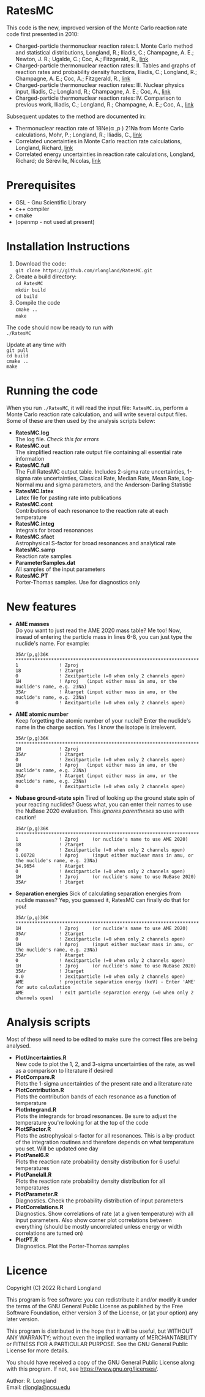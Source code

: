 # RatesMC

This code is the new, improved version of the Monte Carlo reaction
rate code first presented in 2010:

  * Charged-particle thermonuclear reaction rates: I. Monte Carlo
    method and statistical distributions, Longland, R.; Iliadis,
    C.; Champagne, A. E.; Newton, J. R.; Ugalde, C.; Coc, A.;
    Fitzgerald, R.,
    [link](https://ui.adsabs.harvard.edu/abs/2010NuPhA.841....1L/abstract)
  * Charged-particle thermonuclear reaction rates: II. Tables and
    graphs of reaction rates and probability density functions,
    Iliadis, C.; Longland, R.; Champagne, A. E.; Coc, A.;
    Fitzgerald, R.,
    [link](https://ui.adsabs.harvard.edu/abs/2010NuPhA.841...31I/abstract)
  * Charged-particle thermonuclear reaction rates: III. Nuclear
    physics input, Iliadis, C.; Longland, R.; Champagne, A. E.;
    Coc, A.,
    [link](https://ui.adsabs.harvard.edu/abs/2010NuPhA.841..251I/abstract)
  * Charged-particle thermonuclear reaction rates: IV. Comparison to
    previous work, Iliadis, C.; Longland, R.; Champagne, A. E.;
    Coc, A.,
    [link](https://ui.adsabs.harvard.edu/abs/2010NuPhA.841..323I/abstract)
    
Subsequent updates to the method are documented in:

  * Thermonuclear reaction rate of 18Ne(α ,p ) 21Na from Monte Carlo
    calculations, Mohr, P.; Longland, R.; Iliadis, C.,
    [link](https://ui.adsabs.harvard.edu/abs/2014PhRvC..90f5806M/abstract)
  * Correlated uncertainties in Monte Carlo reaction rate
    calculations, Longland, Richard,
    [link](https://ui.adsabs.harvard.edu/abs/2017A%26A...604A..34L/abstract)
  * Correlated energy uncertainties in reaction rate calculations,
    Longland, Richard; de Séréville, Nicolas, 
    [link](https://ui.adsabs.harvard.edu/abs/2020A%26A...642A..41L/abstract)

# Prerequisites

  * GSL - Gnu Scientific Library
  * c++ compiler
  * cmake
  * (openmp - not used at present)

# Installation Instructions

1. Download the code:  
    `git clone https://github.com/rlongland/RatesMC.git`
2. Create a build directory:  
   `cd RatesMC`  
   `mkdir build`  
   `cd build`
3. Compile the code  
   `cmake ..`  
   `make`
   
The code should now be ready to run with  
`./RatesMC`

Update at any time with  
    `git pull`  
    `cd build`  
    `cmake ..`  
    `make`

# Running the code

When you run `./RatesMC`, it will read the input file: `RatesMC.in`,
perform a Monte Carlo reaction rate calculation, and will write
several output files. Some of these are then used by the analysis
scripts below:

* **RatesMC.log**  
  The log file. *Check this for errors*
* **RatesMC.out**  
  The simplified reaction rate output file containing all essential
  rate information
* **RatesMC.full**  
  The Full RatesMC output table. Includes 2-sigma rate uncertainties,
  1-sigma rate uncertainties, Classical Rate,  Median Rate, Mean Rate,
  Log-Normal mu and sigma parameters, and the Anderson-Darling Statistic
* **RatesMC.latex**  
  Latex file for pasting rate into publications
* **RatesMC.cont**  
  Contributions of each resonance to the reaction rate at each temperature
* **RatesMC.integ**  
  Integrals for broad resonances
* **RatesMC.sfact**  
  Astrophysical S-factor for broad resonances and analytical rate
* **RatesMC.samp**  
  Reaction rate samples
* **ParameterSamples.dat**  
  All samples of the input parameters
* **RatesMC.PT**  
  Porter-Thomas samples. Use for diagnostics only

# New features
* **AME masses**  
  Do you want to just read the AME 2020 mass table? Me too! Now,
  insead of entering the particle mass in lines 6-8, you can just type
  the nuclide's name. For example:

  ```
  35Ar(p,g)36K
  ****************************************************************************************************************
  1               ! Zproj
  18              ! Ztarget
  0               ! Zexitparticle (=0 when only 2 channels open)
  1H              ! Aproj   (input either mass in amu, or the nuclide's name, e.g. 23Na)
  35Ar            ! Atarget (input either mass in amu, or the nuclide's name, e.g. 23Na)
  0               ! Aexitparticle (=0 when only 2 channels open)
  ```
  
* **AME atomic number**  
  Keep forgetting the atomic number of your nuclei? Enter the
  nuclide's name in the charge section. Yes I know the isotope is
  irrelevent.

  ```
  35Ar(p,g)36K
  ****************************************************************************************************************
  1H              ! Zproj
  35Ar            ! Ztarget
  0               ! Zexitparticle (=0 when only 2 channels open)
  1H              ! Aproj   (input either mass in amu, or the nuclide's name, e.g. 23Na)
  35Ar            ! Atarget (input either mass in amu, or the nuclide's name, e.g. 23Na)
  0               ! Aexitparticle (=0 when only 2 channels open)
  ```

* **Nubase ground-state spin**
  Tired of looking up the ground state spin of your reacting nuclides?
  Guess what, you can enter their names to use the NuBase 2020
  evaluation. This *ignores parentheses* so use with caution!
  
  ```
  35Ar(p,g)36K
  ****************************************************************************************************************
  1               ! Zproj     (or nuclide's name to use AME 2020)
  18              ! Ztarget
  0               ! Zexitparticle (=0 when only 2 channels open)
  1.00728         ! Aproj     (input either nuclear mass in amu, or the nuclide's name, e.g. 23Na)
  34.9654         ! Atarget
  0               ! Aexitparticle (=0 when only 2 channels open)
  1H              ! Jproj     (or nuclide's name to use NuBase 2020)
  35Ar            ! Jtarget
  ```
  
* **Separation energies** 
  Sick of calculating separation energies from
  nuclide masses? Yep, you guessed it, RatesMC can finally do that for
  you! 
  ```
  35Ar(p,g)36K
  ****************************************************************************************************************
  1H              ! Zproj     (or nuclide's name to use AME 2020)
  35Ar            ! Ztarget
  0               ! Zexitparticle (=0 when only 2 channels open)
  1H              ! Aproj     (input either nuclear mass in amu, or the nuclide's name, e.g. 23Na)
  35Ar            ! Atarget
  0               ! Aexitparticle (=0 when only 2 channels open)
  1H              ! Jproj     (or nuclide's name to use NuBase 2020)
  35Ar            ! Jtarget
  0.0             ! Jexitparticle (=0 when only 2 channels open)
  AME             ! projectile separation energy (keV) - Enter 'AME' for auto calculation
  AME             ! exit particle separation energy (=0 when only 2 channels open)

  ```
  
# Analysis scripts
Most of these will need to be edited to make sure the correct files
are being analysed.

* **PlotUncertainties.R**  
  New code to plot the 1, 2, and 3-sigma uncertainties of the rate, as
  well as a comparison to literature if desired
* **PlotCompare.R**  
  Plots the 1-sigma uncertainties of the present rate and a literature
  rate
* **PlotContribution.R**  
  Plots the contribution bands of each resonance as a function of
  temperature
* **PlotIntegrand.R**  
  Plots the integrands for broad resonances. Be sure to adjust the
  temperature you're looking for at the top of the code
* **PlotSFactor.R**  
  Plots the astrophysical s-factor for all resonances. This is a
  by-product of the integration routines and therefore depends on what
  temperature you set. Will be updated one day
* **PlotPanel6.R**  
  Plots the reaction rate probability density distribution for 6
  useful temperatures
* **PlotPanelall.R**  
  Plots the reaction rate probability density distribution for all
  temperatures
* **PlotParameter.R**  
  Diagnostics. Check the probability distribution of input parameters
* **PlotCorrelations.R**  
  Diagnostics. Show correlations of rate (at a given temperature) with
  all input parameters. Also show corner plot correlations between
  everything (should be mostly uncorrelated unless energy or width
  correlations are turned on)
* **PlotPT.R**  
  Diagnostics. Plot the Porter-Thomas samples
  
# Licence

Copyright (C) 2022  Richard Longland

This program is free software: you can redistribute it and/or modify
it under the terms of the GNU General Public License as published by
the Free Software Foundation, either version 3 of the License, or
(at your option) any later version.

This program is distributed in the hope that it will be useful,
but WITHOUT ANY WARRANTY; without even the implied warranty of
MERCHANTABILITY or FITNESS FOR A PARTICULAR PURPOSE.  See the
GNU General Public License for more details.

You should have received a copy of the GNU General Public License
along with this program.  If not, see <https://www.gnu.org/licenses/>.

Author: R. Longland  
Email: rllongla@ncsu.edu
